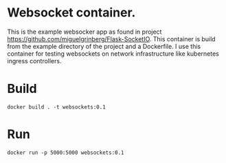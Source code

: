 # Websocket container.
This is the example websocker app as found in project https://github.com/miguelgrinberg/Flask-SocketIO.
This container is build from the example directory of the project and a Dockerfile.
I use this container for testing websockets on network infrastructure like kubernetes ingress controllers.

# Build

    docker build . -t websockets:0.1

# Run

    docker run -p 5000:5000 websockets:0.1
